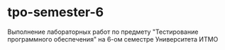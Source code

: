 # tpo-semester-6
Выполнение лабораторных работ по предмету "Тестирование программного обеспечения" на 6-ом семестре Университета ИТМО
